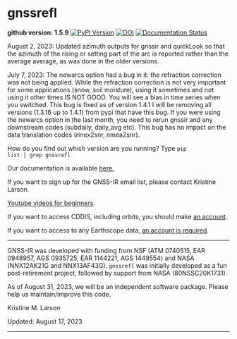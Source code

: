 # gnssrefl

**github version: 1.5.9** [![PyPI Version](https://img.shields.io/pypi/v/gnssrefl.svg)](https://pypi.python.org/pypi/gnssrefl) [![DOI](https://zenodo.org/badge/doi/10.5281/zenodo.5601495.svg)](http://dx.doi.org/10.5281/zenodo.5601495) [![Documentation Status](https://readthedocs.org/projects/gnssrefl/badge/?version=latest)](https://gnssrefl.readthedocs.io/en/latest/?badge=latest)


August 2, 2023: Updated azimuth outputs for gnssir and quickLook so that the azimuth of the 
rising or setting part of the arc is reported rather than the average average, as was done in the older versions.

July 7, 2023: The newarcs option had a bug in it: the refraction correction was not being applied.
While the refraction correction is not very important for some applications (snow, soil moisture), using it sometimes and not
using it other times IS NOT GOOD.  You will see a bias in time series when you switched. This bug is fixed as of version 1.4.1
I will be removing all versions (1.3.16 up to 1.4.1) from pypi that have this bug. If you were 
using the newarcs option in the last month, you need to rerun gnssir and any 
downstream codes (subdaily, daily_avg etc). This bug has 
no impact on the data translation codes (rinex2snr, nmea2snr).  

How do you find out which version are you running? Type <code>pip list | grep gnssrefl</code>

Our documentation is available [here.](https://gnssrefl.readthedocs.io/en/latest/)

If you want to sign up for the GNSS-IR email list, please contact Kristine Larson.

[Youtube videos for beginners](https://www.youtube.com/channel/UCC1NW5oS7liG7C8NBK148Bg).

If you want to access CDDIS, including orbits, you should make [an account](https://urs.earthdata.nasa.gov/users/new).

If you want to access to any Earthscope data, [an account is required](https://data-idm.unavco.org/user/profile/login).

<HR> 

GNSS-IR was developed with funding from NSF (ATM 0740515, EAR 0948957, AGS 0935725, EAR 1144221, AGS 1449554) and 
NASA (NNX12AK21G and NNX13AF43G). <code>gnssrefl</code> was initially developed 
as a fun post-retirement project, followed by support from NASA (80NSSC20K1731).

As of August 31, 2023, we will be an independent software package. Please help us maintain/improve this code. 

Kristine M. Larson

Updated: August 17, 2023

<HR>



